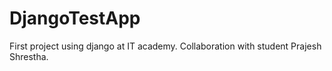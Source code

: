 # DjangoTestApp
First project using django at IT academy. Collaboration with student Prajesh Shrestha.
